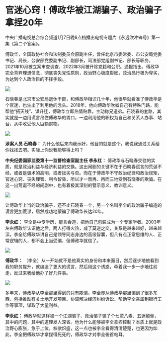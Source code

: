 # 官迷心窍！傅政华被江湖骗子、政治骗子拿捏20年

中央广播电视总台综合频道1月7日晚8点档播出电视专题片《永远吹冲锋号》第一集《第二个答案》。

傅政华，全国政协社会和法制委员会原副主任，曾任北京市委常委、市公安局党委书记、局长，公安部党委副书记、副部长，司法部党组副书记、部长等职务，2021年10月被立案审查调查，2022年3月被开除党籍和公职。通报指出，傅政华完全背弃理想信念，彻底丧失党性原则，政治野心极度膨胀，政治品行极为卑劣，为达到个人政治目的不择手段。

![](https://inews.gtimg.com/newsapp_bt/0/15599211811/1000)

石晓春是北京市公安局退休干部，和傅政华相识几十年，他很早就看准了傅政华是个官迷，也生出了利用他的念头。2018年，他向傅政华吹嘘自己有特殊门路，能帮他“搭天线”、谋升迁，傅政华立即热情贴靠，主动称兄道弟。石晓春的套路，其实就是一边用谎言吊住傅政华的胃口，一边利用他的职权为自己和关系人办事、站台，从中收受他人巨额财物。

![](https://inews.gtimg.com/newsapp_bt/0/15599211784/1000)

**涉案人员 石晓春：** 为什么他后来向我示好，他目的就是这个，我说我通过关系给你找找去吧。实际上你说我能够得上吗？

**中央纪委国家监委第十一监督检查室副主任 李永红：**
傅政华与石晓春交往的实质，就是政治利益与经济利益的交换。这出闹剧的关键不在于石晓春谎言的荒诞不经，或者是骗术的高明，或者拙劣与否。而在于傅政华不守政治纪律和政治规矩，官迷心窍、丧失理智、利令智昏，所以才一而再、再而三地受到石晓春的欺骗。在这一出荒诞不经的闹剧中，也有着极其深刻的警示意义、教训意义。

![](https://inews.gtimg.com/newsapp_bt/0/15599211770/1000)

让傅政华上当的政治骗子，还不止石晓春一个，另一个名叫李全的政治骗子编造的谎言更加荒谬，居然成功地蒙骗了傅政华长达20年。

**李永红：**
李全是中专学历，能言会道，把他自己包装成为一个专家学者。2003年左右傅政华认识他之后，两人打得火热，成了莫逆之交，关系是越来越好，越来越深。李全给傅政华讲自己是领导同志身边的高级智囊，但凡有点正常思维的人、正常逻辑的人，都不会上当受骗，但傅政华就信了。

![](https://inews.gtimg.com/newsapp_bt/0/15599211796/1000)

**傅政华：**
（李全）从一开始就不是他真实的身份和本来面目，然后逐步地他看到我的职务提升，就编造了更大的谎言，然后用这个诱惑，牵着我一步一步地往前走，反过来我给他办了好几件事。

![](https://inews.gtimg.com/newsapp_bt/0/15599211755/1000)

多年来，傅政华从李全那里得到的只有欺骗，李全却从傅政华那里骗到了很多东西，包括推动有关土地开发项目、协调解决经济纠纷诉讼、帮助李全亲属到银行工作等事项，谋取了大量利益。

**李永红：**
傅政华就这样被一个江湖骗子、政治骗子骗了个七荤八素、五迷颠倒，其中的问题，其中的道理发人深省。他为什么能够被李全拿捏控制？本质上就是政治野心膨胀，急于上位，权欲炽盛，这一点也被李全看得清清楚楚，也更因为如此，李全把傅政华才拿捏得死死的，傅政华才对李全俯首帖耳。

